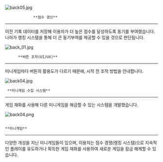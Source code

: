 ![back05.jpg](https://prod-files-secure.s3.us-west-2.amazonaws.com/090c08c4-7970-47dd-9d2c-882cd18f41a0/4144f9de-2dc7-43c2-a298-4401b88d80a7/back05.jpg)

                 **점수 갱신**

---

이전 기록 데이터를 저장해 이용자가 더 높은 점수를 달성하도록 동기를 부여했습니다. 나아가 랭킹 시스템을 통해 더 큰 동기부여를 제공할 수 있을 것으로 판단됩니다.

![back_01.jpg](https://prod-files-secure.s3.us-west-2.amazonaws.com/090c08c4-7970-47dd-9d2c-882cd18f41a0/9b228820-4770-48e2-8e94-c6616367560d/back_01.jpg)

          **버튼 조작(UI/UX)**

---

미니게임마다 버튼의 활용도가 다르기 때문에, 시작 전 조작 방법을 안내합니다.

![back04.jpg](https://prod-files-secure.s3.us-west-2.amazonaws.com/090c08c4-7970-47dd-9d2c-882cd18f41a0/30dd518c-e48c-4bc3-9bf9-150d2793606f/back04.jpg)

     **미니게임 수집 시스템**

---

게임 재화를 사용해 다른 미니게임을 해금할 수 있는 시스템을 개발했습니다. 

![back04.png](https://prod-files-secure.s3.us-west-2.amazonaws.com/090c08c4-7970-47dd-9d2c-882cd18f41a0/60012f10-765a-40bf-b3df-927284204e8f/back04.png)

                                                                         **미니게임** 

---

다양한 개성을 지닌 미니게임들이 있으며, 이용자는 점수 경쟁(랭킹 시스템)으로 지속적인 플레이를 유도하거나 획득한 게임 재화를 사용하여 새로운 게임을 잠금 해제할 수 있습니다.
